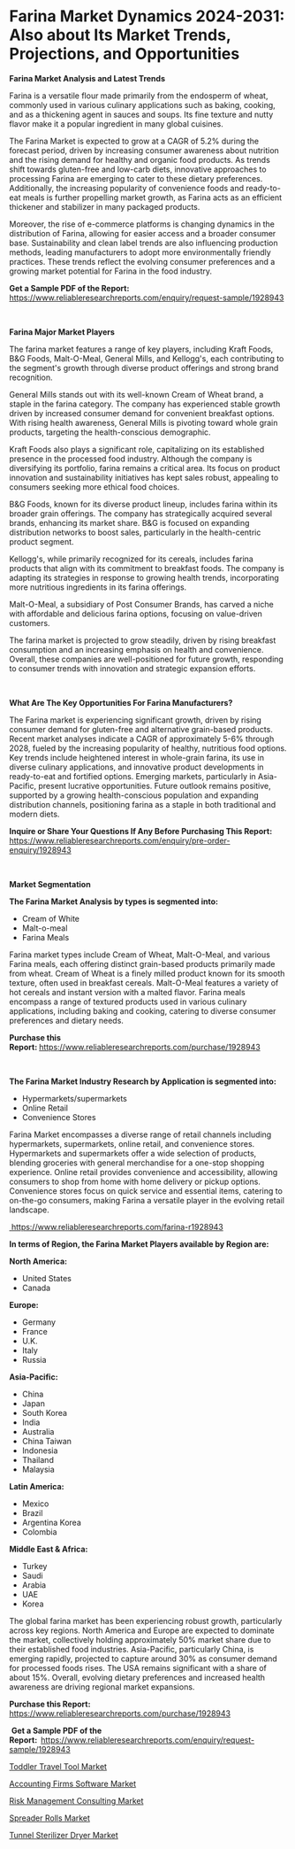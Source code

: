 <p><h1>Farina Market Dynamics 2024-2031: Also about Its Market Trends, Projections, and Opportunities</h1></p><p><strong>Farina Market Analysis and Latest Trends</strong></p>
<p><p>Farina is a versatile flour made primarily from the endosperm of wheat, commonly used in various culinary applications such as baking, cooking, and as a thickening agent in sauces and soups. Its fine texture and nutty flavor make it a popular ingredient in many global cuisines. </p><p>The Farina Market is expected to grow at a CAGR of 5.2% during the forecast period, driven by increasing consumer awareness about nutrition and the rising demand for healthy and organic food products. As trends shift towards gluten-free and low-carb diets, innovative approaches to processing Farina are emerging to cater to these dietary preferences. Additionally, the increasing popularity of convenience foods and ready-to-eat meals is further propelling market growth, as Farina acts as an efficient thickener and stabilizer in many packaged products. </p><p>Moreover, the rise of e-commerce platforms is changing dynamics in the distribution of Farina, allowing for easier access and a broader consumer base. Sustainability and clean label trends are also influencing production methods, leading manufacturers to adopt more environmentally friendly practices. These trends reflect the evolving consumer preferences and a growing market potential for Farina in the food industry.</p></p>
<p><strong>Get a Sample PDF of the Report:&nbsp;</strong> <a href="https://www.reliableresearchreports.com/enquiry/request-sample/1928943?utm_campaign=114&utm_medium=2&utm_source=Github&utm_content=ia&utm_term=25102024&utm_id=farina">https://www.reliableresearchreports.com/enquiry/request-sample/1928943</a></p>
<p>&nbsp;</p>
<p><strong>Farina Major Market Players</strong></p>
<p><p>The farina market features a range of key players, including Kraft Foods, B&G Foods, Malt-O-Meal, General Mills, and Kellogg's, each contributing to the segment's growth through diverse product offerings and strong brand recognition. </p><p>General Mills stands out with its well-known Cream of Wheat brand, a staple in the farina category. The company has experienced stable growth driven by increased consumer demand for convenient breakfast options. With rising health awareness, General Mills is pivoting toward whole grain products, targeting the health-conscious demographic.</p><p>Kraft Foods also plays a significant role, capitalizing on its established presence in the processed food industry. Although the company is diversifying its portfolio, farina remains a critical area. Its focus on product innovation and sustainability initiatives has kept sales robust, appealing to consumers seeking more ethical food choices.</p><p>B&G Foods, known for its diverse product lineup, includes farina within its broader grain offerings. The company has strategically acquired several brands, enhancing its market share. B&G is focused on expanding distribution networks to boost sales, particularly in the health-centric product segment.</p><p>Kellogg's, while primarily recognized for its cereals, includes farina products that align with its commitment to breakfast foods. The company is adapting its strategies in response to growing health trends, incorporating more nutritious ingredients in its farina offerings.</p><p>Malt-O-Meal, a subsidiary of Post Consumer Brands, has carved a niche with affordable and delicious farina options, focusing on value-driven customers. </p><p>The farina market is projected to grow steadily, driven by rising breakfast consumption and an increasing emphasis on health and convenience. Overall, these companies are well-positioned for future growth, responding to consumer trends with innovation and strategic expansion efforts.</p></p>
<p>&nbsp;</p>
<p><strong>What Are The Key Opportunities For Farina Manufacturers?</strong></p>
<p><p>The Farina market is experiencing significant growth, driven by rising consumer demand for gluten-free and alternative grain-based products. Recent market analyses indicate a CAGR of approximately 5-6% through 2028, fueled by the increasing popularity of healthy, nutritious food options. Key trends include heightened interest in whole-grain farina, its use in diverse culinary applications, and innovative product developments in ready-to-eat and fortified options. Emerging markets, particularly in Asia-Pacific, present lucrative opportunities. Future outlook remains positive, supported by a growing health-conscious population and expanding distribution channels, positioning farina as a staple in both traditional and modern diets.</p></p>
<p><strong>Inquire or Share Your Questions If Any Before Purchasing This Report:</strong> <a href="https://www.reliableresearchreports.com/enquiry/pre-order-enquiry/1928943?utm_campaign=114&utm_medium=2&utm_source=Github&utm_content=ia&utm_term=25102024&utm_id=farina">https://www.reliableresearchreports.com/enquiry/pre-order-enquiry/1928943</a></p>
<p>&nbsp;</p>
<p><strong>Market Segmentation</strong></p>
<p><strong>The Farina Market Analysis by types is segmented into:</strong></p>
<p><ul><li>Cream of White</li><li>Malt-o-meal</li><li>Farina Meals</li></ul></p>
<p><p>Farina market types include Cream of Wheat, Malt-O-Meal, and various Farina meals, each offering distinct grain-based products primarily made from wheat. Cream of Wheat is a finely milled product known for its smooth texture, often used in breakfast cereals. Malt-O-Meal features a variety of hot cereals and instant version with a malted flavor. Farina meals encompass a range of textured products used in various culinary applications, including baking and cooking, catering to diverse consumer preferences and dietary needs.</p></p>
<p><strong>Purchase this Report:&nbsp;</strong><a href="https://www.reliableresearchreports.com/purchase/1928943?utm_campaign=114&utm_medium=2&utm_source=Github&utm_content=ia&utm_term=25102024&utm_id=farina">https://www.reliableresearchreports.com/purchase/1928943</a></p>
<p>&nbsp;</p>
<p><strong>The Farina Market Industry Research by Application is segmented into:</strong></p>
<p><ul><li>Hypermarkets/supermarkets</li><li>Online Retail</li><li>Convenience Stores</li></ul></p>
<p><p>Farina Market encompasses a diverse range of retail channels including hypermarkets, supermarkets, online retail, and convenience stores. Hypermarkets and supermarkets offer a wide selection of products, blending groceries with general merchandise for a one-stop shopping experience. Online retail provides convenience and accessibility, allowing consumers to shop from home with home delivery or pickup options. Convenience stores focus on quick service and essential items, catering to on-the-go consumers, making Farina a versatile player in the evolving retail landscape.</p></p>
<p><a href="https://www.reliableresearchreports.com/farina-r1928943?utm_campaign=114&utm_medium=2&utm_source=Github&utm_content=ia&utm_term=25102024&utm_id=farina">&nbsp;https://www.reliableresearchreports.com/farina-r1928943</a></p>
<p><strong>In terms of Region, the Farina Market Players available by Region are:</strong></p>
<p>
    <p> <strong> North America: </strong>
        <ul>
            <li>United States</li>
            <li>Canada</li>
        </ul>
        </p> 
    <p> <strong> Europe: </strong>
        <ul>
            <li>Germany</li>
            <li>France</li>
            <li>U.K.</li>
            <li>Italy</li>
            <li>Russia</li>
        </ul>
        </p> 
    <p> <strong> Asia-Pacific: </strong>
        <ul>
            <li>China</li>
            <li>Japan</li>
            <li>South Korea</li>
            <li>India</li>
            <li>Australia</li>
            <li>China Taiwan</li>
            <li>Indonesia</li>
            <li>Thailand</li>
            <li>Malaysia</li>
        </ul>
        </p> 
    <p> <strong> Latin America: </strong>
        <ul>
            <li>Mexico</li>
            <li>Brazil</li>
            <li>Argentina Korea</li>
            <li>Colombia</li>
        </ul>
        </p> 
    <p> <strong> Middle East & Africa: </strong>
        <ul>
            <li>Turkey</li>
            <li>Saudi</li>
            <li>Arabia</li>
            <li>UAE</li>
            <li>Korea</li>
        </ul>
    </p>
    </p>
<p><p>The global farina market has been experiencing robust growth, particularly across key regions. North America and Europe are expected to dominate the market, collectively holding approximately 50% market share due to their established food industries. Asia-Pacific, particularly China, is emerging rapidly, projected to capture around 30% as consumer demand for processed foods rises. The USA remains significant with a share of about 15%. Overall, evolving dietary preferences and increased health awareness are driving regional market expansions.</p></p>
<p><strong>Purchase this Report: </strong><a href="https://www.reliableresearchreports.com/purchase/1928943?utm_campaign=114&utm_medium=2&utm_source=Github&utm_content=ia&utm_term=25102024&utm_id=farina">https://www.reliableresearchreports.com/purchase/1928943</a></p>
<p>&nbsp;<strong>Get a Sample PDF of the Report:&nbsp;&nbsp;</strong><a href="https://www.reliableresearchreports.com/enquiry/request-sample/1928943?utm_campaign=114&utm_medium=2&utm_source=Github&utm_content=ia&utm_term=25102024&utm_id=farina">https://www.reliableresearchreports.com/enquiry/request-sample/1928943</a></p>
<p><strong></strong></p>
<p><p><a href="https://www.linkedin.com/pulse/emerging-trends-toddler-travel-tool-market-detailed-overview-applications-bqxif?utm_campaign=114&utm_medium=2&utm_source=Github&utm_content=ia&utm_term=25102024&utm_id=farina">Toddler Travel Tool Market</a></p><p><a href="https://github.com/isbel3opkkem/Market-Research-Report-List-1/blob/main/accounting-firms-software-market.md?utm_campaign=114&utm_medium=2&utm_source=Github&utm_content=ia&utm_term=25102024&utm_id=farina">Accounting Firms Software Market</a></p><p><a href="https://github.com/cristy9x9bur/Market-Research-Report-List-1/blob/main/risk-management-consulting-market.md?utm_campaign=114&utm_medium=2&utm_source=Github&utm_content=ia&utm_term=25102024&utm_id=farina">Risk Management Consulting Market</a></p><p><a href="https://issuu.com/reportprime-2/docs/spreader-rolls-market-size-2030.ppt_f1e3f8e679376d?utm_campaign=114&utm_medium=2&utm_source=Github&utm_content=ia&utm_term=25102024&utm_id=farina">Spreader Rolls Market</a></p><p><a href="https://www.linkedin.com/pulse/navigating-global-tunnel-sterilizer-dryer-market-from-trends-8otyc?utm_campaign=114&utm_medium=2&utm_source=Github&utm_content=ia&utm_term=25102024&utm_id=farina">Tunnel Sterilizer Dryer Market</a></p></p>